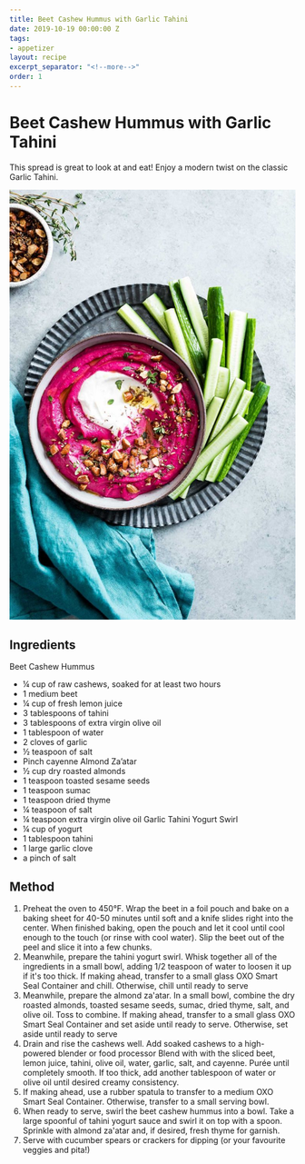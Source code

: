 ```yaml
---
title: Beet Cashew Hummus with Garlic Tahini
date: 2019-10-19 00:00:00 Z
tags:
- appetizer
layout: recipe
excerpt_separator: "<!--more-->"
order: 1
---
```


# Beet Cashew Hummus with Garlic Tahini

This spread is great to look at and eat! Enjoy a modern twist on the classic Garlic Tahini.

<!--more-->

[![Beet Cashew Hummus with Garlic Tahini](/_uploads/cashew.jpg)](/_uploads/cashew.jpg)

## Ingredients

Beet Cashew Hummus
- &#188; cup of raw cashews, soaked for at least two hours
- 1 medium beet
- &#188; cup of fresh lemon juice
- 3 tablespoons of tahini
- 3 tablespoons of extra virgin olive oil
- 1 tablespoon of water
- 2 cloves of garlic
- &#189; teaspoon of salt
- Pinch cayenne
Almond Za’atar
- &#189; cup dry roasted almonds
- 1 teaspoon toasted sesame seeds
- 1 teaspoon sumac
- 1 teaspoon dried thyme
- &#188; teaspoon of salt
- &#188; teaspoon extra virgin olive oil
Garlic Tahini Yogurt Swirl
- &#188; cup of yogurt
- 1 tablespoon tahini
- 1 large garlic clove
- a pinch of salt


## Method

1. Preheat the oven to 450°F. Wrap the beet in a foil pouch and bake on a baking sheet for 40-50 minutes until soft and a knife slides right into the center. When finished baking, open the pouch and let it cool until cool enough to the touch (or rinse with cool water). Slip the beet out of the peel and slice it into a few chunks.
2. Meanwhile, prepare the tahini yogurt swirl. Whisk together all of the ingredients in a small bowl, adding 1/2 teaspoon of water to loosen it up if it's too thick. If making ahead, transfer to a small glass OXO Smart Seal Container and chill. Otherwise, chill until ready to serve
3. Meanwhile, prepare the almond za'atar. In a small bowl, combine the dry roasted almonds, toasted sesame seeds, sumac, dried thyme, salt, and olive oil. Toss to combine. If making ahead, transfer to a small glass OXO Smart Seal Container and set aside until ready to serve. Otherwise, set aside until ready to serve
4. Drain and rise the cashews well. Add soaked cashews to a high-powered blender or food processor Blend with with the sliced beet, lemon juice, tahini, olive oil, water, garlic, salt, and cayenne. Purée until completely smooth. If too thick, add another tablespoon of water or olive oil until desired creamy consistency.
5. If making ahead, use a rubber spatula to transfer to a medium OXO Smart Seal Container. Otherwise, transfer to a small serving bowl.
6. When ready to serve, swirl the beet cashew hummus into a bowl. Take a large spoonful of tahini yogurt sauce and swirl it on top with a spoon. Sprinkle with almond za'atar and, if desired, fresh thyme for garnish.
7. Serve with cucumber spears or crackers for dipping (or your favourite veggies and pita!)
